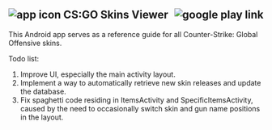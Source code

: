 ## ![app icon](http://i.imgur.com/CExc4lL.png) CS:GO Skins Viewer <a href="https://play.google.com/store/apps/details?id=com.chrslee.csgopedia.app"><img align="right" src="http://developer.android.com/images/brand/en_generic_rgb_wo_45.png" alt="google play link" /></a>


This Android app serves as a reference guide for all Counter-Strike: Global Offensive skins.

Todo list:

1. Improve UI, especially the main activity layout.
2. Implement a way to automatically retrieve new skin releases and update the database.
3. Fix spaghetti code residing in ItemsActivity and SpecificItemsActivity, caused by the need to occasionally switch skin and gun name positions in the layout.
